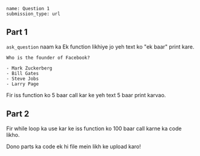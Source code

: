 ```ngMeta
name: Question 1
submission_type: url
```

## Part 1

`ask_question` naam ka Ek function likhiye jo yeh text ko "ek baar" print kare.

```
Who is the founder of Facebook?

- Mark Zuckerberg
- Bill Gates
- Steve Jobs
- Larry Page
```

Fir iss function ko 5 baar call kar ke yeh text 5 baar print karvao.

## Part 2

Fir while loop ka use kar ke iss function ko 100 baar call karne ka code likho.


Dono parts ka code ek hi file mein likh ke upload karo!
